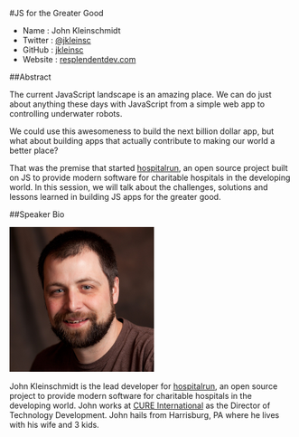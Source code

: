 #JS for the Greater Good

* Name      : John Kleinschmidt
* Twitter   : [@jkleinsc][]
* GitHub    : [jkleinsc][]
* Website   : [resplendentdev.com][]

##Abstract

The current JavaScript landscape is an amazing place.  We can do just about anything these days with JavaScript from a simple web app to controlling underwater robots.  

We could use this awesomeness to build the next billion dollar app, but what about building apps that actually contribute to making our world a better place?  

That was the premise that started [hospitalrun](http://hospitalrun.io), an open source project built on JS to provide modern software for charitable hospitals in the developing world.  In this session, we will talk about the challenges, solutions and lessons learned in building JS apps for the greater good.


##Speaker Bio


![jkleinsc](../images/jkleinsc.png)

John Kleinschmidt is the lead developer for [hospitalrun](http://hospitalrun.io), an open source project to provide modern software for charitable hospitals in the developing world.
John works at [CURE International](http://cure.org) as the Director of Technology Development.  John hails from Harrisburg, PA where he lives with his wife and 3 kids.  

[@jkleinsc]:http://twitter.com/jkleinsc
[jkleinsc]:http://github.com/jkleinsc
[resplendentdev.com]:http://resplendentdev.com

